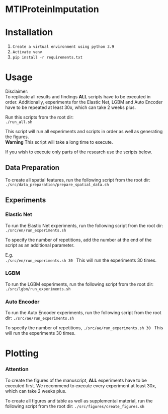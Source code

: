 # MTIProteinImputation

# Installation

1. ```Create a virtual environment using python 3.9```
2. ```Activate venv```
3. ```pip install -r requirements.txt```

# Usage

Disclaimer:  
To replicate all results and findings **ALL** scripts have to be executed in order.
Additionally, experiments for the Elastic Net, LGBM and Auto Encoder have to be repeated at least 30x, which can take 2
weeks plus.

Run this scripts from the root dir:  
```./run_all.sh```

This script will run all experiments and scripts in order as well as generating the figures.  
**Warning** This script will take a long time to execute.

If you wish to execute only parts of the research use the scripts below.

## Data Preparation

To create all spatial features, run the following script from the root dir:
```./src/data_preparation/prepare_spatial_data.sh```

## Experiments

### Elastic Net

To run the Elastic Net experiments, run the following script from the root dir:
```./src/en/run_experiments.sh```

To specify the number of repetitions,
add the number at the end of the script as an additional parameter.

E.g.  
```./src/en/run_experiments.sh 30 ```
This will run the experiments 30 times.

### LGBM

To run the LGBM experiments, run the following script from the root dir:
```./src/lgbm/run_experiments.sh```

### Auto Encoder

To run the Auto Encoder experiments, run the following script from the root dir:
```./src/ae/run_experiments.sh```

To specify the number of repetitions,
```./src/ae/run_experiments.sh 30 ```
This will run the experiments 30 times.

# Plotting

### Attention

To create the figures of the manuscript, **ALL** experiments have to be executed first.
We recommend to execute every experiment at least 30x, which can take 2 weeks plus.

To create all figures and table as well as supplemental material, run the following script from the root dir:
```./src/figures/create_figures.sh```




